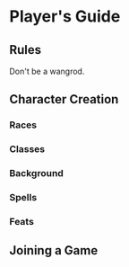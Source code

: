 # Player's Guide

## Rules
Don't be a wangrod.

## Character Creation

### Races

### Classes

### Background

### Spells

### Feats

## Joining a Game
